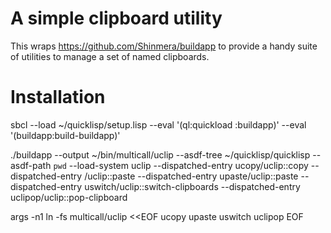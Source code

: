 # A simple clipboard utility

This wraps <https://github.com/Shinmera/buildapp> to provide a handy suite of
utilities to manage a set of named clipboards.

# Installation

  sbcl --load ~/quicklisp/setup.lisp --eval '(ql:quickload :buildapp)' --eval '(buildapp:build-buildapp)'

  ./buildapp --output ~/bin/multicall/uclip --asdf-tree ~/quicklisp/quicklisp --asdf-path `pwd` --load-system uclip --dispatched-entry ucopy/uclip::copy --dispatched-entry /uclip::paste --dispatched-entry upaste/uclip::paste --dispatched-entry uswitch/uclip::switch-clipboards --dispatched-entry uclipop/uclip::pop-clipboard

  args  -n1  ln -fs multicall/uclip <<EOF
  ucopy
  upaste
  uswitch
  uclipop
  EOF
